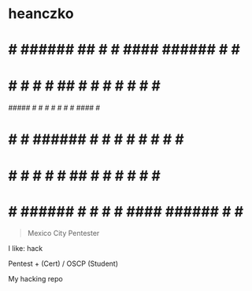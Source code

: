 # heanczko
                                                         
 #    # ######   ##   #    #  ####  ###### #    #  ####  
 #    # #       #  #  ##   # #    #     #  #   #  #    # 
 ###### #####  #    # # #  # #         #   ####   #    # 
 #    # #      ###### #  # # #        #    #  #   #    # 
 #    # #      #    # #   ## #    #  #     #   #  #    # 
 #    # ###### #    # #    #  ####  ###### #    #  ####  


> Mexico City
> Pentester

I like: hack

Pentest + (Cert) / OSCP (Student)

My hacking repo


